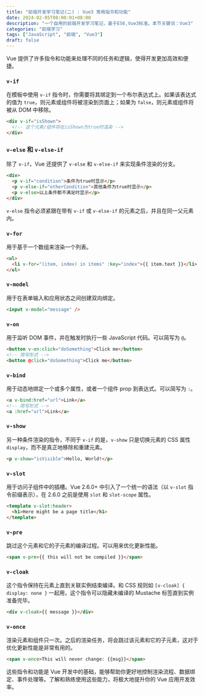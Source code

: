 ```yaml
---
title: "前端开发学习笔记(二) : Vue3 常用指令和功能"
date: 2024-02-05T00:00:01+08:00
description: "一个自用的前端开发学习笔记，基于ES6,Vue3标准。本节关键词：Vue3"
categories: "前端学习"
tags: ["JavaScript", "前端", "Vue3"]
draft: false
---
```


Vue 提供了许多指令和功能来处理不同的任务和逻辑，使得开发更加高效和便捷。

### `v-if`

在模板中使用 `v-if` 指令时，你需要将其绑定到一个布尔表达式上。如果该表达式的值为 `true`，则元素或组件将被渲染到页面上；如果为 `false`，则元素或组件将被从 DOM 中移除。

```html
<div v-if="isShown">
  <!-- 这个元素/组件将在isShown为true时渲染 -->
</div>
```

### `v-else` 和 `v-else-if`

除了 `v-if`，Vue 还提供了 `v-else` 和 `v-else-if` 来实现条件渲染的分支。

```html
<div>
  <p v-if="condition">条件为true时显示</p>
  <p v-else-if="otherCondition">其他条件为true时显示</p>
  <p v-else>以上条件都不满足时显示</p>
</div>
```

`v-else` 指令必须紧跟在带有 `v-if` 或 `v-else-if` 的元素之后，并且在同一父元素内。

### `v-for`

用于基于一个数组来渲染一个列表。

```html
<ul>
  <li v-for="(item, index) in items" :key="index">{{ item.text }}</li>
</ul>
```

### `v-model`

用于在表单输入和应用状态之间创建双向绑定。

```html
<input v-model="message" />
```

### `v-on`

用于监听 DOM 事件，并在触发时执行一些 JavaScript 代码。可以简写为 `@`。

```html
<button v-on:click="doSomething">Click me</button>
<!-- 简写形式 -->
<button @click="doSomething">Click me</button>
```

### `v-bind`

用于动态地绑定一个或多个属性，或者一个组件 prop 到表达式。可以简写为 `:`。

```html
<a v-bind:href="url">Link</a>
<!-- 简写形式 -->
<a :href="url">Link</a>
```

### `v-show`

另一种条件渲染的指令，不同于 `v-if` 的是，`v-show` 只是切换元素的 CSS 属性 `display`，而不是真正地移除和重建元素。

```html
<p v-show="isVisible">Hello, World!</p>
```

### `v-slot`

用于访问子组件中的插槽。Vue 2.6.0+ 中引入了一个统一的语法（以 `v-slot` 指令前缀表示），在 2.6.0 之前是使用 `slot` 和 `slot-scope` 属性。

```html
<template v-slot:header>
  <h1>Here might be a page title</h1>
</template>
```

### `v-pre`

跳过这个元素和它的子元素的编译过程。可以用来优化更新性能。

```html
<span v-pre>{{ this will not be compiled }}</span>
```

### `v-cloak`

这个指令保持在元素上直到关联实例结束编译。和 CSS 规则如 `[v-cloak] { display: none }` 一起用，这个指令可以隐藏未编译的 Mustache 标签直到实例准备完毕。

```html
<div v-cloak>{{ message }}</div>
```

### `v-once`

渲染元素和组件只一次。之后的渲染任务，将会跳过该元素和它的子元素，这对于优化更新性能是非常有用的。

```html
<span v-once>This will never change: {{msg}}</span>
```

这些指令和功能是 Vue 开发中的基础，能够帮助你更好地控制渲染流程、数据绑定、事件处理等。了解和熟练使用这些能力，将极大地提升你的 Vue 应用开发效率。
